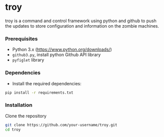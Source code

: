 # troy

troy is a command and control framework using python and github to push the updates to store configuration and information on the zombie machines.

### Prerequisites

- Python 3.x (https://www.python.org/downloads/)
- `github3.py`, install python Github API library 
- `pyfiglet` library



### Dependencies

- Install the required dependencies:
```bash
pip install -r requirements.txt
```

### Installation

Clone the repository

```bash
git clone https://github.com/your-username/troy.git
cd troy
```
